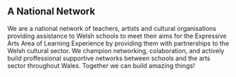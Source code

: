 ## A National Network

We are a national network of teachers, artists and cultural organisations providing assistance to Welsh schools to meet their aims for the Expressive Arts Area of Learning Experience by providing them with partnerships to the Welsh cultural sector. We champion networking, colaboration, and actively build proffessional supportive networks between schools and the arts sector throughout Wales. Together we can build amazing things!